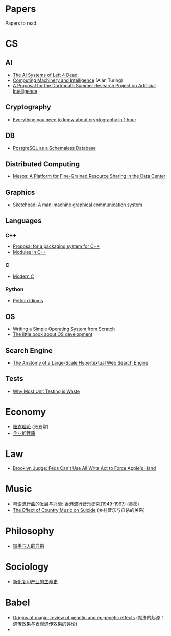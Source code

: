 # Papers
Papers to read

# CS

## AI
* [The AI Systems of Left 4 Dead](http://www.valvesoftware.com/publications/2009/ai_systems_of_l4d_mike_booth.pdf)
* [Computing Machinery and Intelligence](http://www.abelard.org/turpap/turpap.pdf) (Alan Turing)
* [A Proposal for the Dartmouth Summer Research Project on Artificial Intelligence](http://www.aaai.org/ojs/index.php/aimagazine/article/view/1904/1802)

## Cryptography
* [Everything you need to know about cryptography in 1 hour](http://www.daemonology.net/papers/crypto1hr.pdf)

## DB
* [PostgreSQL as a Schemaless Database](https://wiki.postgresql.org/images/b/b4/Pg-as-nosql-pgday-fosdem-2013.pdf)

## Distributed Computing
* [Mesos: A Platform for Fine-Grained Resource Sharing in the Data Center](http://mesos.berkeley.edu/mesos_tech_report.pdf)

## Graphics
* [Sketchpad: A man-machine graphical communication system](https://www.cl.cam.ac.uk/techreports/UCAM-CL-TR-574.pdf)

## Languages
### C++
* [Proposal for a packaging system for C++](http://open-std.org/JTC1/SC22/WG21/docs/papers/2016/p0235r0.pdf)
* [Modules in C++](http://www.open-std.org/jtc1/sc22/wg21/docs/papers/2006/n2073.pdf)

### C
* [Modern C](http://icube-icps.unistra.fr/img_auth.php/d/db/ModernC.pdf)

### Python
* [Python Idioms](http://safehammad.com/downloads/python-idioms-2014-01-16.pdf)


## OS
* [Writing a Simple Operating System from Scratch](http://www.cs.bham.ac.uk/~exr/lectures/opsys/10_11/lectures/os-dev.pdf)
* [The little book about OS development](http://littleosbook.github.io/book.pdf)

## Search Engine
* [The Anatomy of a Large-Scale Hypertextual Web Search Engine](http://ilpubs.stanford.edu:8090/361/1/1998-8.pdf)

## Tests
* [Why Most Unit Testing is Waste](http://www.rbcs-us.com/documents/Why-Most-Unit-Testing-is-Waste.pdf)



# Economy
* [佃农理论](./papers/DDLL.pdf) (张五常)
* [企业的性质](http://jslz.wh.sdu.edu.cn/uploadfiles/file/1304050181383.pdf)


# Law
* [Brooklyn Judge: Feds Can't Use All Writs Act to Force Apple's Hand](http://blogs.reuters.com/alison-frankel/files/2016/02/applebrooklyn-2.29.16order.pdf)

# Music
* [粤语流行曲的发展与兴衰: 香港流行音乐研究(1949-1997)](./papers/1949.pdf) (黄霑)
* [The Effect of Country Music on Suicide](http://www.uky.edu/~clthyn2/PS671/Stack_1992SF.pdf) (乡村音乐与自杀的关系)

# Philosophy
* [审美与人的自由](http://hum.gzu.edu.cn/picture/article/281/02/c4/1aafacd64ce2a6a874ea8298de48/7b658d62-9300-415b-a6da-564ada255cf3.pdf)


# Sociology
* [新化复印产业的生命史](./papers/新化复印产业的生命史_冯军旗.pdf)


# Babel
* [Origins of magic: review of genetic and epigenetic effects](http://www.ncbi.nlm.nih.gov/pmc/articles/PMC2151141/pdf/bmj-335-7633-altered-states-01299.pdf) (魔法的起源：遗传效果与表观遗传效果的评论)
* 

